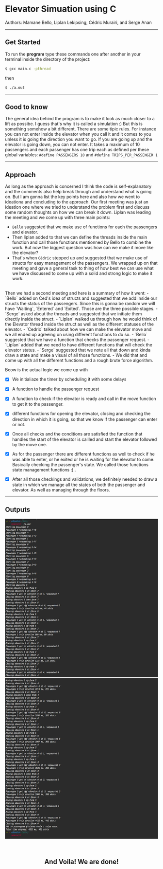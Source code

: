 # Elevator Simuation using C

Authors: Mamane Bello, Liplan Lekipsing, Cédric Murairi, and Serge Anan <br>

---


## Get Started
To run the **program** type these commands one after another in your terminal inside the directory of the project:
```bash
$ gcc main.c -pthread
```
then
```
$ ./a.out
```


***

## Good to know

The general idea behind the program is to make it look as much closer to a lift as possibe. I guess that's why it is called a simulation :)
But this is something somehow a bit different. There are some tipic rules. For instance you can not enter inside the elevator when you call it and it comes to you unless it is going the direction you want to go. If you are going up and the elevator is going down, you can not enter. It takes a maximum of 10 passengers and each passenger has one trip each as defined per these global variables: `#define PASSENGERS 10` and `#define TRIPS_PER_PASSENGER 1`


***
## Approach

As long as the approach is concerned I think the code is self-explanatory and the comments also help break through and understand what is going on.
But I am gonna list the key points here and also how we went to ideationa and concluding to the approach.
Our first meeting was just an ideation one where we tried to understand the problem first and discuss some random thoughts on how we can break it down. Liplan was leading the meeting and we come up with three main points:
- `Bello` suggested that we make use of functions for each the passengers and elevator. 
- Then liplan added to that we can define the threads inside the main function and call those functions mentionned by Bello to combine the work. But now the biggest question was how can we make it move like the elevator?
- That's when `Cédric` stepped up and suggested that we make use of structs for easy management of the passengers.
We wrapped up on that meeting and gave a general task to thing of how best we can use what we have discussed to come up with a solid and strong logic to make it work.
<br>
Then we had a second meeting and here is a summary of how it went:
- `Bello` added on Ced's idea of structs and suggested that we add inside our structs the status of the passengers. Since this is gonna be random we will have `Waiting`, `Entered` and `Exited`. Those are the three possible stages.
- `Serge` asked about the threads and suggested that we initiate them directly inside the struct.
- `Liplan` walked us through how he would think of the Elevator thread inside the struct as well as the different statuses of the elevator.
- `Cedric` talked about how we can make the elevator move and we all ended up agreeing on using different functions to do so.
- `Bello` suggested that we have a function that checks the passenger request.
- `Liplan` added that we need to have different functions that will check the elevator status.
- `Serge` suggested that we note all that down and kinda draw a state and make a visual of all those functions.
- We did that and come up with all the different functions and a rough brute force algorithm.
  
  Beow is the actual logic we come up with

  - [x] We initialiaze the timer by scheduling it with some delays
  - [x] A function to handle the passenger request
  - [x] A function to check if the elevator is ready and call in the move function to get it to the passenger.
  - [x] different functions for opening the elevator, closing and checking the direction in which it is going, so that we know if the passenger can enter or not.
  - [x] Once all checks and the conditions are satisfied the function that handles the start of the elevator is callled and start the elevator followed by the move one.   
  - [x] As for the passenger there are different functions as well to check if he was able to enter, or he exited or he is waiting for the elevator to come. Basically checking the passenger's state. We called those functions state management functions :)..
  - [x] After all those checkings and validations, we definitely needed to draw a state in which we manage all the states of both the passenger and elevator. As well as managing through the floors.


***
## Outputs
<p>
<img src="./Assets/elevator1.jpeg" alt="output-question">
<img src="./Assets/elevator2.jpeg" alt="output-question">
</p>

<br>

<h2 align="center"> And Voila! We are done!</h2>


